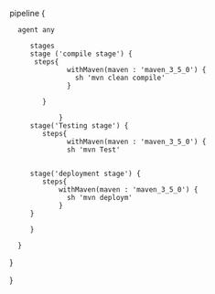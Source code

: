 pipeline {

      agent any  

         stages
         stage ('compile stage') {
          steps{
                  withMaven(maven : 'maven_3_5_0') {
                    sh 'mvn clean compile'
                  }

            } 

                }
         stage('Testing stage') {
            steps{
                  withMaven(maven : 'maven_3_5_0') {
                  sh 'mvn Test'

                 
         stage('deployment stage') {
            steps{
                withMaven(maven : 'maven_3_5_0') {
                  sh 'mvn deploym'
                }
         }        

         }

      }
  }

}
